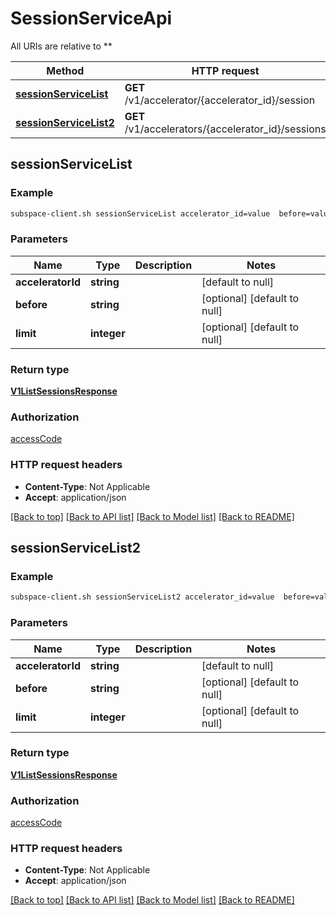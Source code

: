 # SessionServiceApi

All URIs are relative to **

Method | HTTP request | Description
------------- | ------------- | -------------
[**sessionServiceList**](SessionServiceApi.md#sessionServiceList) | **GET** /v1/accelerator/{accelerator_id}/session | 
[**sessionServiceList2**](SessionServiceApi.md#sessionServiceList2) | **GET** /v1/accelerators/{accelerator_id}/sessions | 



## sessionServiceList



### Example

```bash
subspace-client.sh sessionServiceList accelerator_id=value  before=value  limit=value
```

### Parameters


Name | Type | Description  | Notes
------------- | ------------- | ------------- | -------------
 **acceleratorId** | **string** |  | [default to null]
 **before** | **string** |  | [optional] [default to null]
 **limit** | **integer** |  | [optional] [default to null]

### Return type

[**V1ListSessionsResponse**](V1ListSessionsResponse.md)

### Authorization

[accessCode](../README.md#accessCode)

### HTTP request headers

- **Content-Type**: Not Applicable
- **Accept**: application/json

[[Back to top]](#) [[Back to API list]](../README.md#documentation-for-api-endpoints) [[Back to Model list]](../README.md#documentation-for-models) [[Back to README]](../README.md)


## sessionServiceList2



### Example

```bash
subspace-client.sh sessionServiceList2 accelerator_id=value  before=value  limit=value
```

### Parameters


Name | Type | Description  | Notes
------------- | ------------- | ------------- | -------------
 **acceleratorId** | **string** |  | [default to null]
 **before** | **string** |  | [optional] [default to null]
 **limit** | **integer** |  | [optional] [default to null]

### Return type

[**V1ListSessionsResponse**](V1ListSessionsResponse.md)

### Authorization

[accessCode](../README.md#accessCode)

### HTTP request headers

- **Content-Type**: Not Applicable
- **Accept**: application/json

[[Back to top]](#) [[Back to API list]](../README.md#documentation-for-api-endpoints) [[Back to Model list]](../README.md#documentation-for-models) [[Back to README]](../README.md)


